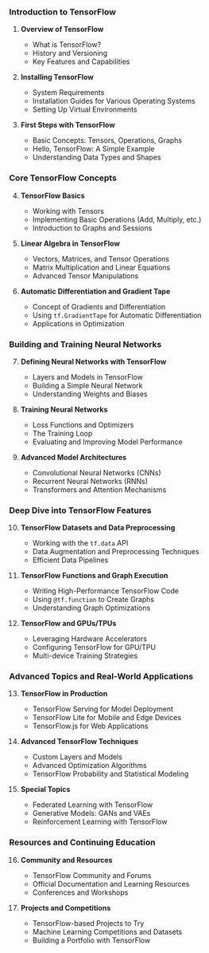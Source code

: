 
### Introduction to TensorFlow
1. **Overview of TensorFlow**
    - What is TensorFlow?
    - History and Versioning
    - Key Features and Capabilities

2. **Installing TensorFlow**
    - System Requirements
    - Installation Guides for Various Operating Systems
    - Setting Up Virtual Environments

3. **First Steps with TensorFlow**
    - Basic Concepts: Tensors, Operations, Graphs
    - Hello, TensorFlow: A Simple Example
    - Understanding Data Types and Shapes

### Core TensorFlow Concepts
4. **TensorFlow Basics**
    - Working with Tensors
    - Implementing Basic Operations (Add, Multiply, etc.)
    - Introduction to Graphs and Sessions

5. **Linear Algebra in TensorFlow**
    - Vectors, Matrices, and Tensor Operations
    - Matrix Multiplication and Linear Equations
    - Advanced Tensor Manipulations

6. **Automatic Differentiation and Gradient Tape**
    - Concept of Gradients and Differentiation
    - Using `tf.GradientTape` for Automatic Differentiation
    - Applications in Optimization

### Building and Training Neural Networks
7. **Defining Neural Networks with TensorFlow**
    - Layers and Models in TensorFlow
    - Building a Simple Neural Network
    - Understanding Weights and Biases

8. **Training Neural Networks**
    - Loss Functions and Optimizers
    - The Training Loop
    - Evaluating and Improving Model Performance

9. **Advanced Model Architectures**
    - Convolutional Neural Networks (CNNs)
    - Recurrent Neural Networks (RNNs)
    - Transformers and Attention Mechanisms

### Deep Dive into TensorFlow Features
10. **TensorFlow Datasets and Data Preprocessing**
    - Working with the `tf.data` API
    - Data Augmentation and Preprocessing Techniques
    - Efficient Data Pipelines

11. **TensorFlow Functions and Graph Execution**
    - Writing High-Performance TensorFlow Code
    - Using `@tf.function` to Create Graphs
    - Understanding Graph Optimizations

12. **TensorFlow and GPUs/TPUs**
    - Leveraging Hardware Accelerators
    - Configuring TensorFlow for GPU/TPU
    - Multi-device Training Strategies

### Advanced Topics and Real-World Applications
13. **TensorFlow in Production**
    - TensorFlow Serving for Model Deployment
    - TensorFlow Lite for Mobile and Edge Devices
    - TensorFlow.js for Web Applications

14. **Advanced TensorFlow Techniques**
    - Custom Layers and Models
    - Advanced Optimization Algorithms
    - TensorFlow Probability and Statistical Modeling

15. **Special Topics**
    - Federated Learning with TensorFlow
    - Generative Models: GANs and VAEs
    - Reinforcement Learning with TensorFlow

### Resources and Continuing Education
16. **Community and Resources**
    - TensorFlow Community and Forums
    - Official Documentation and Learning Resources
    - Conferences and Workshops

17. **Projects and Competitions**
    - TensorFlow-based Projects to Try
    - Machine Learning Competitions and Datasets
    - Building a Portfolio with TensorFlow

